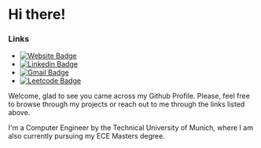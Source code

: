 # Hi there!

### Links

- [![Website Badge](https://img.shields.io/badge/-ducloscavalcanti.com-black?style=flat-square&logo=google-chrome&logoColor=white&link=https://ducloscavalcanti.com/)](https://ducloscavalcanti.com/)
- [![Linkedin Badge](https://img.shields.io/badge/-daniel--duclos--cavalcanti-blue?style=flat-square&logo=Linkedin&logoColor=white&link=https://www.linkedin.com/in/daniel-duclos-cavalcanti/)](https://www.linkedin.com/in/daniel-duclos-cavalcanti/)
- [![Gmail Badge](https://img.shields.io/badge/-Mail-EA4335?style=flat-square&logo=Gmail&logoColor=white&link=https://leetcode.com/duclos-cavalcanti/)](mailto:daniel.duclos.cavalcanti@gmail.com)
- [![Leetcode Badge](https://img.shields.io/badge/-duclos--cavalcanti-F89F1B?style=flat-square&logo=leetcode&logoColor=white&link=https://leetcode.com/duclos-cavalcanti/)](https://leetcode.com/duclos-cavalcanti/)

Welcome, glad to see you came across my Github Profile. Please, feel free to browse
through my projects or reach out to me through the links listed above. 

I'm a Computer Engineer by the Technical University of Munich, where I am also currently
pursuing my ECE Masters degree.

<!-- ### Technologies -->
<!-- <table> -->
<!--   <tbody> -->
<!--     <tr> -->
<!--       <th>Languages</th> -->
<!--       <th align="center">Tools</th> -->
<!--       <th align="center">Systems</th> -->
<!--     </tr> -->
<!--     <tr> -->
<!--       <td> -->
<!--         <ul> -->
<!--             <li><img alt="C" src="https://img.shields.io/badge/-C-A8B9CC?style=flat-square&logo=c&logoColor=white" /></li> -->
<!--             <li><img alt="C++" src="https://img.shields.io/badge/-Cpp-00599C?style=flat-square&logo=cpp&logoColor=white" /></li> -->
<!--             <li><img alt="Bash" src="https://img.shields.io/badge/-Bash-4EAA25?style=flat-square&logo=GNU Bash&logoColor=white" /></li> -->
<!--             <li><img alt="Python" src="https://img.shields.io/badge/-Python-3776AB?style=flat-square&logo=Python&logoColor=white" /></li> -->
<!--             <li><img alt="Vhdl" src="https://img.shields.io/badge/-VHDL-5c6370?style=flat-square&logo=Arduino&logoColor=white" /></li> -->
<!--             <li><img alt="Tcl" src="https://img.shields.io/badge/-Tcl-E01F27?style=flat-square&logo=Xilinx&logoColor=white" /></li> -->
<!--         </ul> -->
<!--       </td> -->
<!--       <td align="left"> -->
<!--         <li><img alt="git" src="https://img.shields.io/badge/-Git-F05032?style=flat-square&logo=git&logoColor=white" /> -->
<!--         <li><img alt="CMake" src="https://img.shields.io/badge/-CMake-064F8C?style=flat-square&logo=cmake&logoColor=white" /> -->
<!--         <li><img alt="Make" src="https://img.shields.io/badge/-Makefile-A42E2B?style=flat-square&logo=GNU&logoColor=white" /> -->
<!--         <li><img alt="Docker" src="https://img.shields.io/badge/-Docker-46a2f1?style=flat-square&logo=docker&logoColor=white" /> -->
<!--         <li><img alt="Jenkins CI" src="https://img.shields.io/badge/-Jenkins-D24939?style=flat-square&logo=Jenkins&logoColor=white" /> -->
<!--         <li><img alt="Ansible" src="https://img.shields.io/badge/-Ansible-EE0000?style=flat-square&logo=Ansible&logoColor=white" /> -->
<!--         <li><img alt="Travis CI" src="https://img.shields.io/badge/-Travis CI-3EAAAF?style=flat-square&logo=travis&logoColor=white" /> -->
<!--         <li><img alt="Pytest" src="https://img.shields.io/badge/-Pytest-0A9EDC?style=flat-square&logo=Pytest&logoColor=white" /> -->
<!--         <li><img alt="GoogleTest" src="https://img.shields.io/badge/-GoogleTest-4285F4?style=flat-square&logo=Google&logoColor=white" /> -->
<!--       </td> -->
<!--       <td align="left"> -->
<!--         <li><img alt="Linux" src="https://img.shields.io/badge/-Linux-FCC624?style=flat-square&logo=Linux&logoColor=black" /> -->
<!--         <li><img alt="Arch Linux" src="https://img.shields.io/badge/-Arch Linux-1793D1?style=flat-square&logo=Arch Linux&logoColor=black" /> -->
<!--         <li><img alt="FreeRTOS" src="https://img.shields.io/badge/-FreeRTOS-C01818?style=flat-square&logo=rtos&logoColor=black" /></li> -->
<!--         <li><img alt="Contiki NG" src="https://img.shields.io/badge/-Contiki OS-C01818?style=flat-square&logo=contiki&logoColor=black" /></li> -->
<!--       </td> -->
<!--     </tr> -->
<!--   </tbody> -->
<!-- </table> -->

<!-- ### Github: -->

<!-- [![Github stats](https://github-readme-stats.vercel.app/api?username=duclos-cavalcanti)](https://github.com/duclos-cavalcanti/) -->
<!-- [![Top Langs](https://github-readme-stats.vercel.app/api/top-langs/?username=duclos-cavalcanti&layout=compact)](https://github.com/duclos-cavalcanti/) -->

